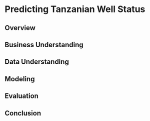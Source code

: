 # Predicting Tanzanian Well Status

## Overview

## Business Understanding

## Data Understanding

## Modeling

## Evaluation

## Conclusion
